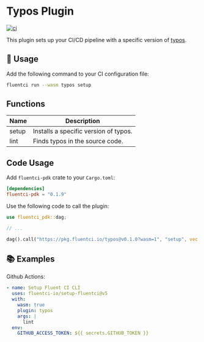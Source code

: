 # Typos Plugin

[![ci](https://github.com/fluentci-io/typos-plugin/actions/workflows/ci.yml/badge.svg)](https://github.com/fluentci-io/typos-plugin/actions/workflows/ci.yml)

This plugin sets up your CI/CD pipeline with a specific version of [typos](https://github.com/crate-ci/typos).

## 🚀 Usage

Add the following command to your CI configuration file:

```bash
fluentci run --wasm typos setup
```

## Functions

| Name   | Description                                |
| ------ | ------------------------------------------ |
| setup  | Installs a specific version of typos.      |
| lint   | Finds typos in the source code.            |

## Code Usage

Add `fluentci-pdk` crate to your `Cargo.toml`:

```toml
[dependencies]
fluentci-pdk = "0.1.9"
```

Use the following code to call the plugin:

```rust
use fluentci_pdk::dag;

// ...

dag().call("https://pkg.fluentci.io/typos@v0.1.0?wasm=1", "setup", vec!["latest"])?;
```

## 📚 Examples

Github Actions:

```yaml
- name: Setup Fluent CI CLI
  uses: fluentci-io/setup-fluentci@v5
  with:
    wasm: true
    plugin: typos
    args: |
      lint
  env:
    GITHUB_ACCESS_TOKEN: ${{ secrets.GITHUB_TOKEN }}
```
